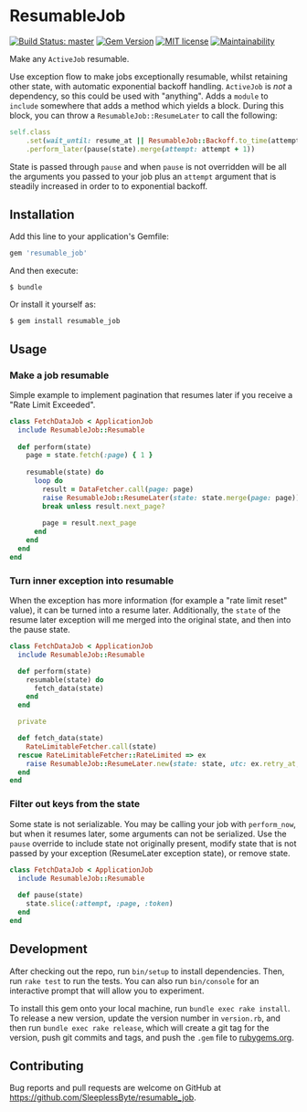 # ResumableJob

[![Build Status: master](https://travis-ci.com/SleeplessByte/resumable_job.svg)](https://travis-ci.com/SleeplessByte/resumable_job) 
[![Gem Version](https://badge.fury.io/rb/resumable_job.svg)](https://badge.fury.io/rb/resumable_job)
[![MIT license](http://img.shields.io/badge/license-MIT-brightgreen.svg)](http://opensource.org/licenses/MIT)
[![Maintainability](https://api.codeclimate.com/v1/badges/0e24799041c87852d8c0/maintainability)](https://codeclimate.com/repos/5b15471aef14fd7333000014/maintainability)

Make any `ActiveJob` resumable.

Use exception flow to make jobs exceptionally resumable, whilst retaining other state, with automatic exponential
backoff handling. `ActiveJob` is *not* a dependency, so this could be used with "anything". Adds a `module` to `include`
somewhere that adds a method which yields a block. During this block, you can throw a `ResumableJob::ResumeLater` to 
call the following:

```Ruby
self.class
    .set(wait_until: resume_at || ResumableJob::Backoff.to_time(attempt))
    .perform_later(pause(state).merge(attempt: attempt + 1))
````

State is passed through `pause` and when `pause` is not overridden will be all the arguments you passed to your job plus
an `attempt` argument that is steadily increased in order to to exponential backoff.

## Installation

Add this line to your application's Gemfile:

```ruby
gem 'resumable_job'
```

And then execute:

    $ bundle

Or install it yourself as:

    $ gem install resumable_job

## Usage

### Make a job resumable

Simple example to implement pagination that resumes later if you receive a "Rate Limit Exceeded".

```Ruby
class FetchDataJob < ApplicationJob
  include ResumableJob::Resumable
  
  def perform(state)
    page = state.fetch(:page) { 1 }
    
    resumable(state) do
      loop do
        result = DataFetcher.call(page: page)
        raise ResumableJob::ResumeLater(state: state.merge(page: page)) if result.status == 429
        break unless result.next_page?
          
        page = result.next_page
      end
    end
  end
end
```

### Turn inner exception into resumable

When the exception has more information (for example a "rate limit reset" value), it can be turned into a resume later.
Additionally, the `state` of the resume later exception will me merged into the original state, and then into the pause
state.
 

```Ruby
class FetchDataJob < ApplicationJob
  include ResumableJob::Resumable

  def perform(state)
    resumable(state) do
      fetch_data(state)
    end
  end

  private

  def fetch_data(state)
    RateLimitableFetcher.call(state)
  rescue RateLimitableFetcher::RateLimited => ex
    raise ResumableJob::ResumeLater.new(state: state, utc: ex.retry_at, message: ex.message)
  end
end
```

### Filter out keys from the state
Some state is not serializable. You may be calling your job with `perform_now`, but when it resumes later, some
arguments can not be serialized. Use the `pause` override to include state not originally present, modify state that is
not passed by your exception (ResumeLater exception state), or remove state. 

```Ruby
class FetchDataJob < ApplicationJob
  include ResumableJob::Resumable
  
  def pause(state)
    state.slice(:attempt, :page, :token)
  end
end
```
  
## Development

After checking out the repo, run `bin/setup` to install dependencies. Then, run `rake test` to run the tests. You can
also run `bin/console` for an interactive prompt that will allow you to experiment.

To install this gem onto your local machine, run `bundle exec rake install`. To release a new version, update the
version number in `version.rb`, and then run `bundle exec rake release`, which will create a git tag for the version,
push git commits and tags, and push the `.gem` file to [rubygems.org](https://rubygems.org).

## Contributing

Bug reports and pull requests are welcome on GitHub at https://github.com/SleeplessByte/resumable_job.
